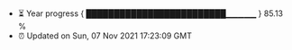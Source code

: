 - ⏳ Year progress { █████████████████████████▁▁▁▁▁ } 85.13 %
- ⏰ Updated on Sun, 07 Nov 2021 17:23:09 GMT

